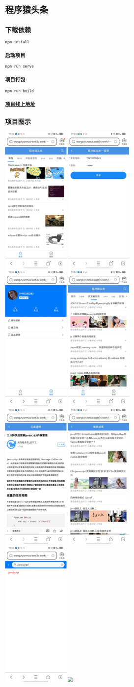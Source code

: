 # 程序猿头条
## 下载依赖
```
npm install
```

### 启动项目
```
npm run serve
```

### 项目打包
```
npm run build
```

### [项目线上地址](http://wangyiyunmus.web3v.work)

## 项目图示
<div>
<img src="public/project-img/img-1.jpg" width="200px">
<img src="public/project-img/img-2.jpg" width="200px">
<img src="public/project-img/img-3.jpg" width="200px">
<img src="public/project-img/img-4.jpg" width="200px">
<img src="public/project-img/img-5.jpg" width="200px">
<img src="public/project-img/img-6.jpg" width="200px">
<img src="public/project-img/img-7.jpg" width="200px">
<img src="public/project-img/img-8.jpg" width="200px">
</div>
